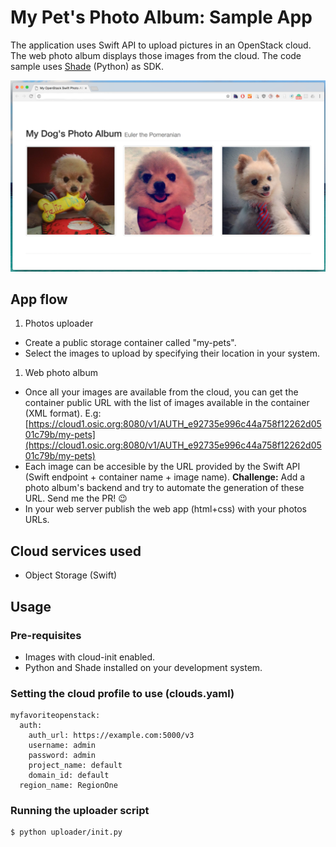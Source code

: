 # My Pet's Photo Album: Sample App
The application uses Swift API to upload pictures in an OpenStack cloud. The web photo album displays those images from the cloud. The code sample uses [Shade](http://docs.openstack.org/infra/shade/) (Python) as SDK.

![My Pet's Photo Album Example](https://raw.githubusercontent.com/MBonell/openstack-sdks-challenges/master/shade/swift/photo-album/my-pet-photo-album.png)

## App flow
1. Photos uploader
  *  Create a public storage container called "my-pets".
  *  Select the images to upload by specifying their location in your system.
1. Web photo album
  *  Once all your images are available from the cloud, you can get the container public URL with the list of images available in the container (XML format). E.g: [https://cloud1.osic.org:8080/v1/AUTH_e92735e996c44a758f12262d0501c79b/my-pets](https://cloud1.osic.org:8080/v1/AUTH_e92735e996c44a758f12262d0501c79b/my-pets)
  * Each image can be accesible by the URL provided by the Swift API (Swift endpoint + container name + image name). **Challenge:** Add a photo album's backend and try to automate the generation of these URL. Send me the PR! :wink:
  * In your web server publish the web app (html+css) with your photos URLs.

## Cloud services used
* Object Storage (Swift)

## Usage

### Pre-requisites
* Images with cloud-init enabled.
* Python and Shade installed on your development system.

### Setting the cloud profile to use (clouds.yaml)
```
myfavoriteopenstack:
  auth:
    auth_url: https://example.com:5000/v3
    username: admin
    password: admin
    project_name: default
    domain_id: default
  region_name: RegionOne
```

### Running the uploader script
```
$ python uploader/init.py
```
